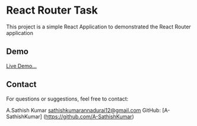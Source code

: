 # React Router Task
This project is a simple React Application to demonstrated the React Router application

## Demo
[Live Demo...](https://reactrouterdemo1.netlify.app/)

## Contact
For questions or suggestions, feel free to contact:

A.Sathish Kumar [sathishkumarannadurai12@gmail.com](mailto:sathishkumarannadurai12gmail.com)
GitHub: [A-SathishKumar] (https://github.com/A-SathishKumar)
